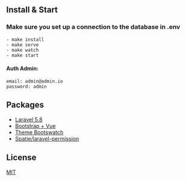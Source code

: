 ## Install & Start

### Make sure you set up a connection to the database in .env

```
- make install
- make serve
- make watch
- make start
```

#### Auth Admin:

```
email: admin@admin.io
password: admin
```

## Packages

- [Laravel 5.8](https://laravel.com/docs/5.8)
- [Bootstrap + Vue](https://bootstrap-vue.js.org)
- [Theme Bootswatch](https://bootswatch.com)
- [Spatie/laravel-permission](https://github.com/spatie/laravel-permission)

## License

[MIT](https://opensource.org/licenses/MIT)
